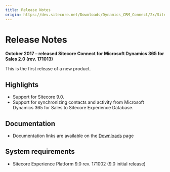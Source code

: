 ```yaml
---
title: Release Notes
origin: https://dev.sitecore.net/Downloads/Dynamics_CRM_Connect/2x/Sitecore_Connect_for_Microsoft_Dynamics_365_for_Sales_20/Release_Notes
---
```


# Release Notes

**October 2017 – released Sitecore Connect for Microsoft Dynamics 365 for Sales 2.0 (rev. 171013)**

This is the first release of a new product.

## Highlights

-   Support for Sitecore 9.0.
-   Support for synchronizing contacts and activity from Microsoft Dynamics 365 for Sales to Sitecore Experience Database.

## Documentation

-   Documentation links are available on the [Downloads](/~/media/Downloads/Dynamics_CRM_Connect/2x/Sitecore_Connect_for_Microsoft_Dynamics_365_for_Sales_20/Secure/Connect_for_Microsoft_Dynamics_20.ashx) page

## System requirements

-   Sitecore Experience Platform 9.0 rev. 171002 (9.0 initial release)